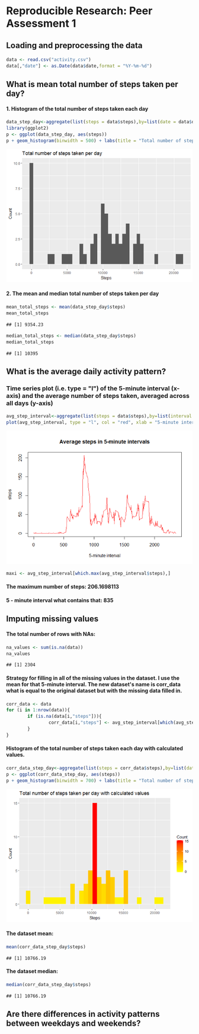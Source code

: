 # Reproducible Research: Peer Assessment 1


## Loading and preprocessing the data


```r
data <- read.csv("activity.csv")
data[,"date"] <- as.Date(data$date,format = "%Y-%m-%d")
```

## What is mean total number of steps taken per day?
#### 1. Histogram of the total number of steps taken each day  


```r
data_step_day<-aggregate(list(steps = data$steps),by=list(date = data$date),FUN=sum,na.rm=TRUE)
library(ggplot2)
p <- ggplot(data_step_day, aes(steps))
p + geom_histogram(binwidth = 500) + labs(title = "Total number of steps taken per day",x = "Steps", y = "Count")
```

![](PA1_template_files/figure-html/unnamed-chunk-2-1.png)<!-- -->

#### 2. The mean and median total number of steps taken per day


```r
mean_total_steps <- mean(data_step_day$steps)
mean_total_steps
```

```
## [1] 9354.23
```

```r
median_total_steps <- median(data_step_day$steps)
median_total_steps
```

```
## [1] 10395
```

## What is the average daily activity pattern?
### Time series plot (i.e. type = "l") of the 5-minute interval (x-axis) and the average number of steps taken, averaged across all days (y-axis)


```r
avg_step_interval<-aggregate(list(steps = data$steps),by=list(interval = data$interval),FUN=mean,na.rm=TRUE)
plot(avg_step_interval, type = "l", col = "red", xlab = "5-minute interval", main = "Average steps in 5-minute intervals")
```

![](PA1_template_files/figure-html/unnamed-chunk-4-1.png)<!-- -->


```r
maxi <- avg_step_interval[which.max(avg_step_interval$steps),]
```

#### The maximum number of steps: 206.1698113
#### 5 - minute interval what contains that: 835

## Imputing missing values

#### The total number of rows with NAs: 


```r
na_values <- sum(is.na(data))
na_values
```

```
## [1] 2304
```

#### Strategy for filling in all of the missing values in the dataset. I use the mean for that 5-minute interval. The new dataset's name is corr_data what is equal to the original dataset but with the missing data filled in.

```r
corr_data <- data
for (i in 1:nrow(data)){
        if (is.na(data[i,"steps"])){
                corr_data[i,"steps"] <- avg_step_interval[which(avg_step_interval$interval == data[i,"interval"]),2]
        }
}
```

#### Histogram of the total number of steps taken each day with calculated values.


```r
corr_data_step_day<-aggregate(list(steps = corr_data$steps),by=list(date = corr_data$date),FUN=sum,na.rm=TRUE)
p <- ggplot(corr_data_step_day, aes(steps))
p + geom_histogram(binwidth = 700) + labs(title = "Total number of steps taken per day with calculated values",x = "Steps", y = "Count")
```

![](PA1_template_files/figure-html/unnamed-chunk-8-1.png)<!-- -->

#### The dataset mean:

```r
mean(corr_data_step_day$steps)
```

```
## [1] 10766.19
```

#### The dataset median:

```r
median(corr_data_step_day$steps)
```

```
## [1] 10766.19
```
## Are there differences in activity patterns between weekdays and weekends?
